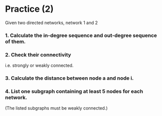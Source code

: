 # Practice (2)
Given two directed networks, network 1 and 2
### 1. Calculate the in-degree sequence and out-degree sequence of them.
### 2. Check their connectivity
i.e. strongly or weakly connected.
### 3. Calculate the distance between node a and node i.
### 4. List one subgraph containing at least 5 nodes for each network. 
(The listed subgraphs must be weakly connected.)
